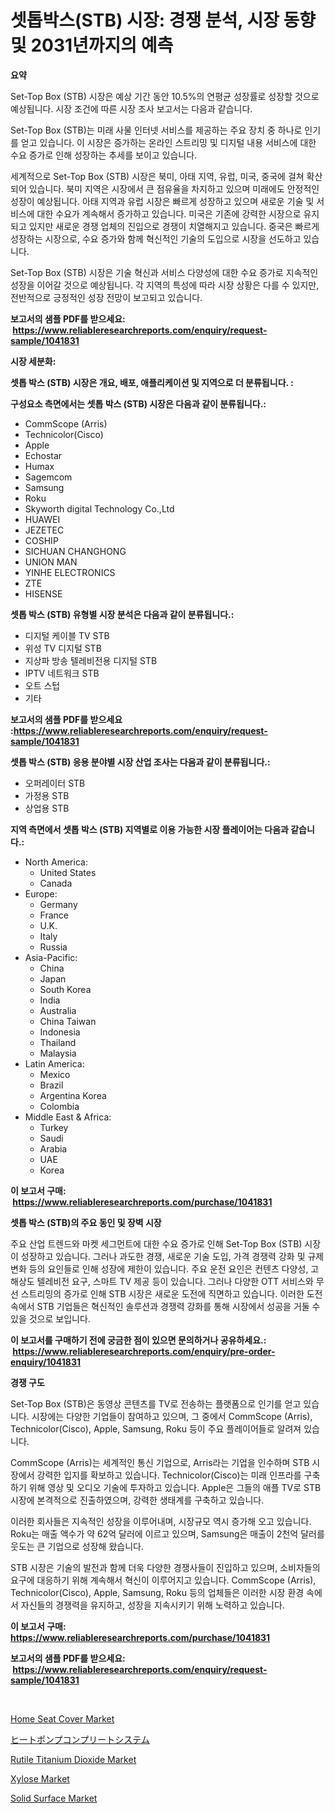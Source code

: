 <p><h1>셋톱박스(STB) 시장: 경쟁 분석, 시장 동향 및 2031년까지의 예측</h1></p><p><strong>요약</strong></p>
<p><p>Set-Top Box (STB) 시장은 예상 기간 동안 10.5%의 연평균 성장률로 성장할 것으로 예상됩니다. 시장 조건에 따른 시장 조사 보고서는 다음과 같습니다.</p><p>Set-Top Box (STB)는 미래 사물 인터넷 서비스를 제공하는 주요 장치 중 하나로 인기를 얻고 있습니다. 이 시장은 증가하는 온라인 스트리밍 및 디지털 내용 서비스에 대한 수요 증가로 인해 성장하는 추세를 보이고 있습니다.</p><p>세계적으로 Set-Top Box (STB) 시장은 북미, 아태 지역, 유럽, 미국, 중국에 걸쳐 확산되어 있습니다. 북미 지역은 시장에서 큰 점유율을 차지하고 있으며 미래에도 안정적인 성장이 예상됩니다. 아태 지역과 유럽 시장은 빠르게 성장하고 있으며 새로운 기술 및 서비스에 대한 수요가 계속해서 증가하고 있습니다. 미국은 기존에 강력한 시장으로 유지되고 있지만 새로운 경쟁 업체의 진입으로 경쟁이 치열해지고 있습니다. 중국은 빠르게 성장하는 시장으로, 수요 증가와 함께 혁신적인 기술의 도입으로 시장을 선도하고 있습니다.</p><p>Set-Top Box (STB) 시장은 기술 혁신과 서비스 다양성에 대한 수요 증가로 지속적인 성장을 이어갈 것으로 예상됩니다. 각 지역의 특성에 따라 시장 상황은 다를 수 있지만, 전반적으로 긍정적인 성장 전망이 보고되고 있습니다.</p></p>
<p><strong>보고서의 샘플 PDF를 받으세요: &nbsp;<a href="https://www.reliableresearchreports.com/enquiry/request-sample/1041831">https://www.reliableresearchreports.com/enquiry/request-sample/1041831</a></strong></p>
<p><strong>시장 세분화:</strong></p>
<p><strong> 셋톱 박스 (STB) 시장은 개요, 배포, 애플리케이션 및 지역으로 더 분류됩니다. :</strong></p>
<p><strong>구성요소 측면에서는 셋톱 박스 (STB) 시장은 다음과 같이 분류됩니다.:</strong></p>
<p><ul><li>CommScope (Arris)</li><li>Technicolor(Cisco)</li><li>Apple</li><li>Echostar</li><li>Humax</li><li>Sagemcom</li><li>Samsung</li><li>Roku</li><li>Skyworth digital Technology Co.,Ltd</li><li>HUAWEI</li><li>JEZETEC</li><li>COSHIP</li><li>SICHUAN CHANGHONG</li><li>UNION MAN</li><li>YINHE ELECTRONICS</li><li>ZTE</li><li>HISENSE</li></ul></p>
<p><strong> 셋톱 박스 (STB) 유형별 시장 분석은 다음과 같이 분류됩니다.:</strong></p>
<p><ul><li>디지털 케이블 TV STB</li><li>위성 TV 디지털 STB</li><li>지상파 방송 텔레비전용 디지털 STB</li><li>IPTV 네트워크 STB</li><li>오트 스텁</li><li>기타</li></ul></p>
<p><strong>보고서의 샘플 PDF를 받으세요 :<a href="https://www.reliableresearchreports.com/enquiry/request-sample/1041831">https://www.reliableresearchreports.com/enquiry/request-sample/1041831</a></strong></p>
<p><strong> 셋톱 박스 (STB) 응용 분야별 시장 산업 조사는 다음과 같이 분류됩니다.:</strong></p>
<p><ul><li>오퍼레이터 STB</li><li>가정용 STB</li><li>상업용 STB</li></ul></p>
<p><strong>지역 측면에서 셋톱 박스 (STB) 지역별로 이용 가능한 시장 플레이어는 다음과 같습니다.:</strong></p>
<p><ul>
    <li>
        North America:
        <ul>
            <li>United States</li>
            <li>Canada</li>
        </ul>
    </li>
    <li>
        Europe:
        <ul>
            <li>Germany</li>
            <li>France</li>
            <li>U.K.</li>
            <li>Italy</li>
            <li>Russia</li>
        </ul>
    </li>
    <li>
        Asia-Pacific:
        <ul>
            <li>China</li>
            <li>Japan</li>
            <li>South Korea</li>
            <li>India</li>
            <li>Australia</li>
            <li>China Taiwan</li>
            <li>Indonesia</li>
            <li>Thailand</li>
            <li>Malaysia</li>
        </ul>
    </li>
    <li>
        Latin America:
        <ul>
            <li>Mexico</li>
            <li>Brazil</li>
            <li>Argentina Korea</li>
            <li>Colombia</li>
        </ul>
    </li>
    <li>
        Middle East & Africa:
        <ul>
            <li>Turkey</li>
            <li>Saudi</li>
            <li>Arabia</li>
            <li>UAE</li>
            <li>Korea</li>
        </ul>
    </li>
    </ul></p>
<p><strong>이 보고서 구매: &nbsp;<a href="https://www.reliableresearchreports.com/purchase/1041831">https://www.reliableresearchreports.com/purchase/1041831</a></strong></p>
<p><strong>셋톱 박스 (STB)의 주요 동인 및 장벽 시장</strong></p>
<p><p>주요 산업 트렌드와 마켓 세그먼트에 대한 수요 증가로 인해 Set-Top Box (STB) 시장이 성장하고 있습니다. 그러나 과도한 경쟁, 새로운 기술 도입, 가격 경쟁력 강화 및 규제 변화 등의 요인들로 인해 성장에 제한이 있습니다. 주요 운전 요인은 컨텐츠 다양성, 고해상도 텔레비전 요구, 스마트 TV 제공 등이 있습니다. 그러나 다양한 OTT 서비스와 무선 스트리밍의 증가로 인해 STB 시장은 새로운 도전에 직면하고 있습니다. 이러한 도전 속에서 STB 기업들은 혁신적인 솔루션과 경쟁력 강화를 통해 시장에서 성공을 거둘 수 있을 것으로 보입니다.</p></p>
<p><strong>이 보고서를 구매하기 전에 궁금한 점이 있으면 문의하거나 공유하세요.: &nbsp;<a href="https://www.reliableresearchreports.com/enquiry/pre-order-enquiry/1041831">https://www.reliableresearchreports.com/enquiry/pre-order-enquiry/1041831</a></strong></p>
<p><strong>경쟁 구도</strong></p>
<p><p>Set-Top Box (STB)은 동영상 콘텐츠를 TV로 전송하는 플랫폼으로 인기를 얻고 있습니다. 시장에는 다양한 기업들이 참여하고 있으며, 그 중에서 CommScope (Arris), Technicolor(Cisco), Apple, Samsung, Roku 등이 주요 플레이어들로 알려져 있습니다.</p><p>CommScope (Arris)는 세계적인 통신 기업으로, Arris라는 기업을 인수하며 STB 시장에서 강력한 입지를 확보하고 있습니다. Technicolor(Cisco)는 미래 인프라를 구축하기 위해 영상 및 오디오 기술에 투자하고 있습니다. Apple은 그들의 애플 TV로 STB 시장에 본격적으로 진출하였으며, 강력한 생태계를 구축하고 있습니다.</p><p>이러한 회사들은 지속적인 성장을 이루어내며, 시장규모 역시 증가해 오고 있습니다. Roku는 매출 액수가 약 62억 달러에 이르고 있으며, Samsung은 매출이 2천억 달러를 웃도는 큰 기업으로 성장해 왔습니다.</p><p>STB 시장은 기술의 발전과 함께 더욱 다양한 경쟁사들이 진입하고 있으며, 소비자들의 요구에 대응하기 위해 계속해서 혁신이 이루어지고 있습니다. CommScope (Arris), Technicolor(Cisco), Apple, Samsung, Roku 등의 업체들은 이러한 시장 환경 속에서 자신들의 경쟁력을 유지하고, 성장을 지속시키기 위해 노력하고 있습니다.</p></p>
<p><strong>이 보고서 구매: &nbsp; <a href="https://www.reliableresearchreports.com/purchase/1041831">https://www.reliableresearchreports.com/purchase/1041831</a></strong></p>
<p><strong>보고서의 샘플 PDF를 받으세요: &nbsp;<a href="https://www.reliableresearchreports.com/enquiry/request-sample/1041831">https://www.reliableresearchreports.com/enquiry/request-sample/1041831</a></strong><strong></strong></p>
<p>&nbsp;</p>
<p><p><a href="https://fearless-okapi-6c8.notion.site/Global-Home-Seat-Cover-Market-Size-and-Market-Trends-Insights-and-Projections-from-2024-to-2031-e6ea471fb89b4f74a88b989043efcbce">Home Seat Cover Market</a></p><p><a href="https://github.com/joaejkdzgyljvo6/Market-Research-Report-List-1/blob/main/1090153189884.md">ヒートポンプコンプリートシステム</a></p><p><a href="https://issuu.com/reportprime-2/docs/rutile-titanium-dioxide-market-size-2030.pptx">Rutile Titanium Dioxide Market</a></p><p><a href="https://github.com/lylyparadise/Market-Research-Report-List-2/blob/main/xylose-market.md">Xylose Market</a></p><p><a href="https://github.com/GroverBarry/Market-Research-Report-List-4/blob/main/solid-surface-market.md">Solid Surface Market</a></p></p>